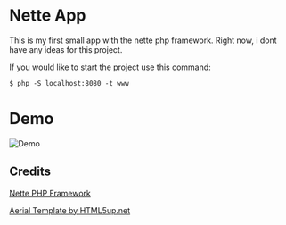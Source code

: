 # Nette App

This is my first small app with the nette php framework. Right now, i dont have any ideas for this project.

If you would like to start the project use this command:

    $ php -S localhost:8080 -t www

# Demo
![Demo](https://raw.githubusercontent.com/crydotsnake/nette-app/main/demo.png)

## Credits

[Nette PHP Framework](https://nette.org/)

[Aerial Template by HTML5up.net](https://html5up.net/)